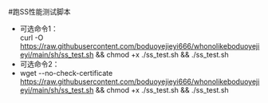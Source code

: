 #跑SS性能测试脚本 
* 可选命令1：        
curl -O https://raw.githubusercontent.com/boduoyejieyi666/whonolikeboduoyejieyi/main/sh/ss_test.sh && chmod +x ./ss_test.sh && ./ss_test.sh            
* 可选命令2：        
* wget --no-check-certificate https://raw.githubusercontent.com/boduoyejieyi666/whonolikeboduoyejieyi/main/sh/ss_test.sh && chmod +x ./ss_test.sh && ./ss_test.sh

